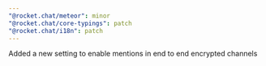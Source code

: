 ```yaml
---
"@rocket.chat/meteor": minor
"@rocket.chat/core-typings": patch
"@rocket.chat/i18n": patch
---
```


Added a new setting to enable mentions in end to end encrypted channels
